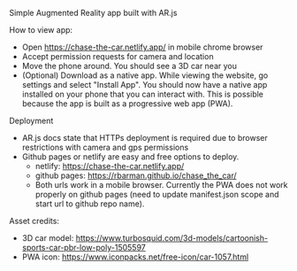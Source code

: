 
Simple Augmented Reality app built with AR.js

How to view app:
- Open https://chase-the-car.netlify.app/ in mobile chrome browser
- Accept permission requests for camera and location
- Move the phone around. You should see a 3D car near you
- (Optional) Download as a native app. While viewing the website, go settings and select "Install App". You should now have a native app installed on your phone that you can interact with. This is possible because the app is built as a progressive web app (PWA).

Deployment
- AR.js docs state that HTTPs deployment is required due to browser restrictions with camera and gps permissions
- Github pages or netlify are easy and free options to deploy. 
    - netlify: https://chase-the-car.netlify.app/
    - github pages: https://rbarman.github.io/chase_the_car/ 
    - Both urls work in a mobile browser. Currently the PWA does not work properly on github pages (need to update manifest.json scope and start url to github repo name).

Asset credits:
- 3D car model: https://www.turbosquid.com/3d-models/cartoonish-sports-car-pbr-low-poly-1505597
- PWA icon: https://www.iconpacks.net/free-icon/car-1057.html